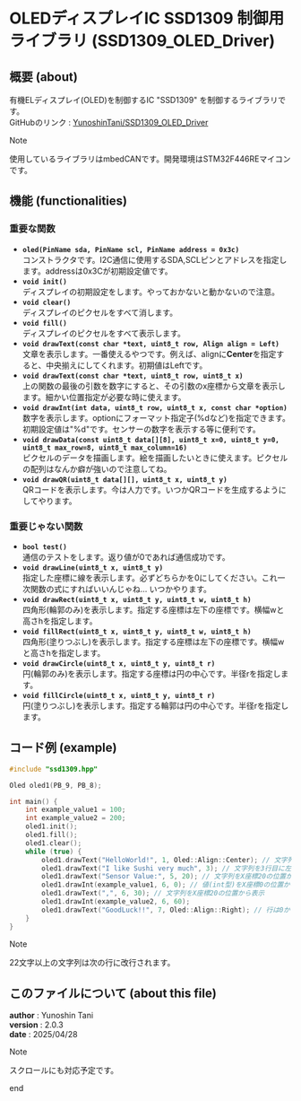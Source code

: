 # OLEDディスプレイIC SSD1309 制御用ライブラリ (SSD1309_OLED_Driver)

## 概要 (about)

有機ELディスプレイ(OLED)を制御するIC "SSD1309" を制御するライブラリです。  
GitHubのリンク : [YunoshinTani/SSD1309_OLED_Driver](https://github.com/YunoshinTani/SSD1309_OLED_Driver.git)

> [!NOTE]
> 使用しているライブラリはmbedCANです。開発環境はSTM32F446REマイコンです。

## 機能 (functionalities)

### 重要な関数

- **`oled(PinName sda, PinName scl, PinName address = 0x3c)`**  
コンストラクタです。I2C通信に使用するSDA,SCLピンとアドレスを指定します。addressは0x3Cが初期設定値です。
- **`void init()`**  
ディスプレイの初期設定をします。やっておかないと動かないので注意。
- **`void clear()`**  
ディスプレイのピクセルをすべて消します。
- **`void fill()`**  
ディスプレイのピクセルをすべて表示します。
- **`void drawText(const char *text, uint8_t row, Align align = Left)`**  
文章を表示します。一番使えるやつです。例えば、alignに**Center**を指定すると、中央揃えにしてくれます。初期値はLeftです。
- **`void drawText(const char *text, uint8_t row, uint8_t x)`**  
上の関数の最後の引数を数字にすると、その引数のx座標から文章を表示します。細かい位置指定が必要な時に使えます。
- **`void drawInt(int data, uint8_t row, uint8_t x, const char *option)`**  
数字を表示します。optionにフォーマット指定子(%dなど)を指定できます。初期設定値は"%d"です。センサーの数字を表示する等に便利です。
- **`void drawData(const uint8_t data[][8], uint8_t x=0, uint8_t y=0, uint8_t max_row=8, uint8_t max_column=16)`**  
ピクセルのデータを描画します。絵を描画したいときに使えます。ピクセルの配列はなんか癖が強いので注意してね。
- **`void drawQR(uint8_t data[][], uint8_t x, uint8_t y)`**  
QRコードを表示します。今は人力です。いつかQRコードを生成するようにしてやります。

### 重要じゃない関数

- **`bool test()`**  
通信のテストをします。返り値が0であれば通信成功です。
- **`void drawLine(uint8_t x, uint8_t y)`**  
指定した座標に線を表示します。必ずどちらかを0にしてください。これ一次関数の式にすればいいんじゃね... いつかやります。
- **`void drawRect(uint8_t x, uint8_t y, uint8_t w, uint8_t h)`**  
四角形(輪郭のみ)を表示します。指定する座標は左下の座標です。横幅wと高さhを指定します。
- **`void fillRect(uint8_t x, uint8_t y, uint8_t w, uint8_t h)`**  
四角形(塗りつぶし)を表示します。指定する座標は左下の座標です。横幅wと高さhを指定します。
- **`void drawCircle(uint8_t x, uint8_t y, uint8_t r)`**  
円(輪郭のみ)を表示します。指定する座標は円の中心です。半径rを指定します。
- **`void fillCircle(uint8_t x, uint8_t y, uint8_t r)`**  
円(塗りつぶし)を表示します。指定する輪郭は円の中心です。半径rを指定します。

## コード例 (example)

```cpp
#include "ssd1309.hpp"

Oled oled1(PB_9, PB_8);

int main() {
    int example_value1 = 100;
    int example_value2 = 200;
    oled1.init();
    oled1.fill();
    oled1.clear();
    while (true) {
        oled1.drawText("HelloWorld!", 1, Oled::Align::Center); // 文字列を1行目に中央揃えで表示
        oled1.drawText("I like Sushi very much", 3); // 文字列を3行目に左揃え(デフォルト)で表示
        oled1.drawText("Sensor Value:", 5, 20); // 文字列をX座標20の位置から表示
        oled1.drawInt(example_value1, 6, 0); // 値(int型)をX座標0の位置から表示
        oled1.drawText(",", 6, 30); // 文字列をX座標20の位置から表示
        oled1.drawInt(example_value2, 6, 60);
        oled1.drawText("GoodLuck!!", 7, Oled::Align::Right); // 行は0から7まで
    }
}
```

> [!NOTE]
> 22文字以上の文字列は次の行に改行されます。

## このファイルについて (about this file)

**author**  : Yunoshin Tani  
**version** : 2.0.3  
**date**    : 2025/04/28  

> [!NOTE]
> スクロールにも対応予定です。

end
